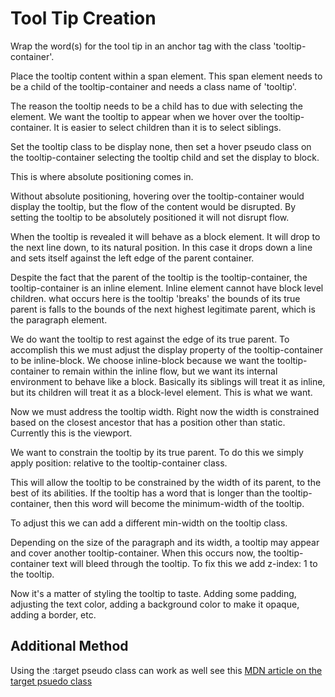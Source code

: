# Tool Tip Creation

Wrap the word(s) for the tool tip in an anchor tag with the class 'tooltip-container'.

Place the tooltip content within a span element. This span element needs to be a child of the tooltip-container and needs a class name of 'tooltip'.

The reason the tooltip needs to be a child has to due with selecting the element. We want the tooltip to appear when we hover over the tooltip-container. It is easier to select children than it is to select siblings.

Set the tooltip class to be display none, then set a hover pseudo class on the tooltip-container selecting the tooltip child and set the display to block.

This is where absolute positioning comes in.

Without absolute positioning, hovering over the tooltip-container would display the tooltip, but the flow of the content would be disrupted. By setting the tooltip to be absolutely positioned it will not disrupt flow. 

When the tooltip is revealed it will behave as a block element. It will drop to the next line down, to its natural position. In this case it drops down a line and sets itself against the left edge of the parent container. 

Despite the fact that the parent of the tooltip is the tooltip-container, the tooltip-container is an inline element. Inline element cannot have block level children. what occurs here is the tooltip 'breaks' the bounds of its true parent is falls to the bounds of the next highest legitimate parent, which is the paragraph element. 

We do want the tooltip to rest against the edge of its true parent. To accomplish this we must adjust the display property of the tooltip-container to be inline-block. We choose inline-block because we want the tooltip-container to remain within the inline flow, but we want its internal environment to behave like a block. Basically its siblings will treat it as inline, but its children will treat it as a block-level element. This is what we want.

Now we must address the tooltip width. Right now the width is constrained based on the closest ancestor that has a position other than static. Currently this is the viewport.

We want to constrain the tooltip by its true parent. To do this we simply apply position: relative to the tooltip-container class.

This will allow the tooltip to be constrained by the width of its parent, to the best of its abilities. If the tooltip has a word that is longer than the tooltip-container, then this word will become the minimum-width of the tooltip.

To adjust this we can add a different min-width on the tooltip class.

Depending on the size of the paragraph and its width, a tooltip may appear and cover another tooltip-container. When this occurs now, the tooltip-container text will bleed through the tooltip. To fix this we add z-index: 1 to the tooltip. 

Now it's a matter of styling the tooltip to taste. Adding some padding, adjusting the text color, adding a background color to make it opaque, adding a border, etc.

## Additional Method
Using the :target pseudo class can work as well see this [MDN article on the target psuedo class](https://developer.mozilla.org/en-US/docs/Web/CSS/:target)

